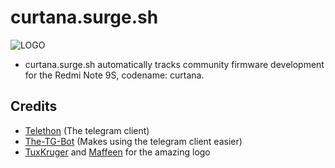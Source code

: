 # curtana.surge.sh
![LOGO](https://curtana.surge.sh/logo.png)
* curtana.surge.sh automatically tracks community firmware development for the Redmi Note 9S, codename: curtana. 

## Credits
* [Telethon](https://github.com/LonamiWebs/Telethon) (The telegram client)
* [The-TG-Bot](https://github.com/justaprudev/The-TG-Bot) (Makes using the telegram client easier)
* [TuxKruger](https://github.com/TuxKruger) and [Maffeen](https://github.com/maffeen) for the amazing logo
